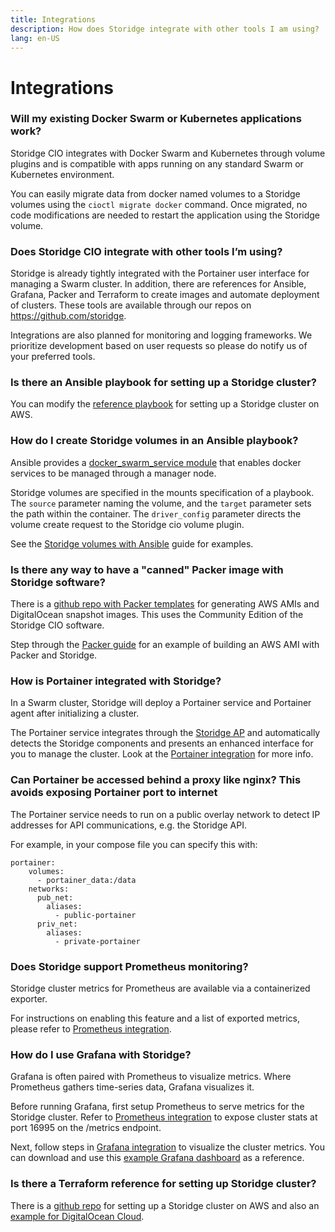 ```yaml
---
title: Integrations
description: How does Storidge integrate with other tools I am using?
lang: en-US
---
```


# Integrations

### Will my existing Docker Swarm or Kubernetes applications work?

Storidge CIO integrates with Docker Swarm and Kubernetes through volume plugins and is compatible with apps running on any standard Swarm or Kubernetes environment.

You can easily migrate data from docker named volumes to a Storidge volumes using the `cioctl migrate docker` command. Once migrated, no code modifications are needed to restart the application using the Storidge volume.

### Does Storidge CIO integrate with other tools I’m using?

Storidge is already tightly integrated with the Portainer user interface for managing a Swarm cluster. In addition, there are references for Ansible, Grafana, Packer and Terraform to create images and automate deployment of clusters. These tools are available through our repos on https://github.com/storidge.

Integrations are also planned for monitoring and logging frameworks. We prioritize development based on user requests so please do notify us of your preferred tools.

### Is there an Ansible playbook for setting up a Storidge cluster?

You can modify the [reference playbook](https://github.com/Storidge/terraform-aws-swarm-cio/blob/master/playbook.yml) for setting up a Storidge cluster on AWS.

### How do I create Storidge volumes in an Ansible playbook?

Ansible provides a [docker_swarm_service module](https://docs.ansible.com/ansible/latest/modules/docker_swarm_service_module.html) that enables docker services to be managed through a manager node.

Storidge volumes are specified in the mounts specification of a playbook. The `source` parameter naming the volume, and the `target` parameter sets the path within the container. The `driver_config` parameter directs the volume create request to the Storidge cio volume plugin.

See the [Storidge volumes with Ansible](https://docs.storidge.com/docker_volumes/volumes_with_ansible.html) guide for examples.

### Is there any way to have a "canned" Packer image with Storidge software?

There is a [github repo with Packer templates](https://github.com/Storidge/packer-cio) for generating AWS AMIs and DigitalOcean snapshot images. This uses the Community Edition of the Storidge CIO software.

Step through the [Packer guide](https://docs.storidge.com/integrations/packer.html) for an example of building an AWS AMI with Packer and Storidge.

### How is Portainer integrated with Storidge?

In a Swarm cluster, Storidge will deploy a Portainer service and Portainer agent after initializing a cluster.

The Portainer service integrates through the [Storidge AP](https://storidge.com/api) and automatically detects the Storidge components and presents an enhanced interface for you to manage the cluster. Look at the [Portainer integration](https://docs.storidge.com/integrations/portainer.html) for more info.

### Can Portainer be accessed behind a proxy like nginx? This avoids exposing Portainer port to internet

The Portainer service needs to run on a public overlay network to detect IP addresses for API communications, e.g. the Storidge API.

For example, in your compose file you can specify this with:

```
portainer:
    volumes:
      - portainer_data:/data
    networks:
      pub_net:
        aliases:
          - public-portainer
      priv_net:
        aliases:
          - private-portainer
```

### Does Storidge support Prometheus monitoring?

Storidge cluster metrics for Prometheus are available via a containerized exporter.

For instructions on enabling this feature and a list of exported metrics, please refer to [Prometheus integration](https://docs.storidge.com/integrations/prometheus.html).

### How do I use Grafana with Storidge?

Grafana is often paired with Prometheus to visualize metrics. Where Prometheus gathers time-series data, Grafana visualizes it.

Before running Grafana, first setup Prometheus to serve metrics for the Storidge cluster. Refer to [Prometheus integration](https://docs.storidge.com/integrations/prometheus.html) to expose cluster stats at port 16995 on the /metrics endpoint.

Next, follow steps in [Grafana integration](https://docs.storidge.com/integrations/grafana.html) to visualize the cluster metrics. You can download and use this [example Grafana dashboard](https://grafana.com/grafana/dashboards/11359) as a reference.

### Is there a Terraform reference for setting up Storidge cluster?

There is a [github repo](https://github.com/Storidge/terraform-aws-swarm-cio) for setting up a Storidge cluster on AWS and also an [example for DigitalOcean Cloud](https://github.com/Storidge/terraform-do-swarm-cio).
